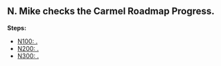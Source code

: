 ## N. Mike checks the Carmel Roadmap Progress.

**Steps:**

- [N100: .](100)
- [N200: .](200)
- [N300: .](300)

